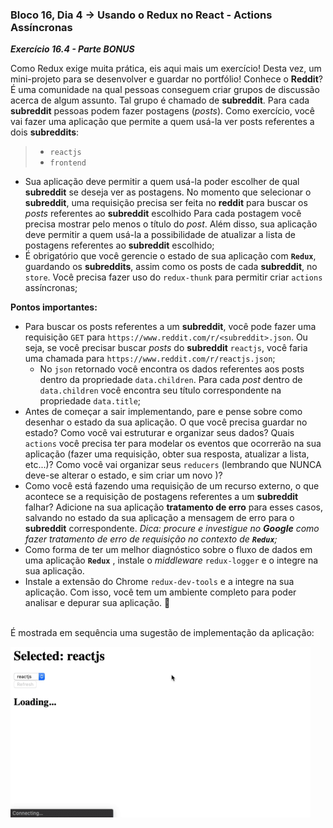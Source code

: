### Bloco 16, Dia 4 -> Usando o Redux no React - Actions Assíncronas

_**Exercício 16.4 - Parte BONUS**_

Como Redux exige muita prática, eis aqui mais um exercício! Desta vez, um mini-projeto para se desenvolver e guardar no portfólio!
Conhece o **Reddit**? É uma comunidade na qual pessoas conseguem criar grupos de discussão acerca de algum assunto. Tal grupo é chamado de **subreddit**. Para cada **subreddit** pessoas podem fazer postagens (_posts_). Como exercício, você vai fazer uma aplicação que permite a quem usá-la ver posts referentes a dois **subreddits**:

   > * `reactjs`
   > * `frontend`

   - Sua aplicação deve permitir a quem usá-la poder escolher de qual **subreddit** se deseja ver as postagens. No momento que selecionar o **subreddit**, uma requisição precisa ser feita no **reddit** para buscar os _posts_ referentes ao **subreddit** escolhido Para cada postagem você precisa mostrar pelo menos o título do _post_. Além disso, sua aplicação deve permitir a quem usá-la a possibilidade de atualizar a lista de postagens referentes ao **subreddit** escolhido;
   - É obrigatório que você gerencie o estado de sua aplicação com **`Redux`**, guardando os **subreddits**, assim como os posts de cada **subreddit**, no `store`. Você precisa fazer uso do `redux-thunk` para permitir criar `actions` assíncronas;

  **Pontos importantes:**
   - Para buscar os posts referentes a um **subreddit**, você pode fazer uma requisição `GET` para `https://www.reddit.com/r/<subreddit>.json`. Ou seja, se você precisar buscar _posts_ do **subreddit** `reactjs`, você faria uma chamada para `https://www.reddit.com/r/reactjs.json`;
     - No `json` retornado você encontra os dados referentes aos posts dentro da propriedade `data.children`. Para cada _post_ dentro de `data.children` você encontra seu título correspondente na propriedade `data.title`;
   - Antes de começar a sair implementando, pare e pense sobre como desenhar o estado da sua aplicação. O que você precisa guardar no estado? Como você vai estruturar e organizar seus dados? Quais `actions` você precisa ter para modelar os eventos que ocorrerão na sua aplicação (fazer uma requisição, obter sua resposta, atualizar a lista, etc...)? Como você vai organizar seus `reducers` (lembrando que NUNCA deve-se alterar o estado, e sim criar um novo )?
   - Como você está fazendo uma requisição de um recurso externo, o que acontece se a requisição de postagens referentes a um **subreddit** falhar? Adicione na sua aplicação **tratamento de erro** para esses casos, salvando no estado da sua aplicação a mensagem de erro para o **subreddit** correspondente. _Dica: procure e investigue no **Google** como fazer tratamento de erro de requisição no contexto de **`Redux`**;_
   - Como forma de ter um melhor diagnóstico sobre o fluxo de dados em uma aplicação **`Redux`** , instale o _middleware_ `redux-logger` e o integre na sua aplicação.
   - Instale a extensão do Chrome `redux-dev-tools` e a integre na sua aplicação. Com isso, você tem um ambiente completo para poder analisar e depurar sua aplicação. 🚀

<br>
É mostrada em sequência uma sugestão de implementação da aplicação: <br>

![example](./images/example.gif)